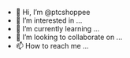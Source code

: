 - 👋 Hi, I’m @ptcshoppee
- 👀 I’m interested in ...
- 🌱 I’m currently learning ...
- 💞️ I’m looking to collaborate on ...
- 📫 How to reach me ...

<!---
ptcshoppee/ptcshoppee is a ✨ special ✨ repository because its `README.md` (this file) appears on your GitHub profile.
You can click the Preview link to take a look at your changes.
--->
